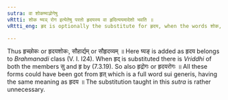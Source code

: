 ```yaml
---
sutra: वा शोकष्यञ्रोगेषु
vRtti: शोक ष्यञ् रोग इत्येतेषु परतो हृदयस्य वा हृदित्ययमादेशो भवति ॥
vRtti_eng: हृद is optionally the substitute for हृदय, when the words शोक, and रोग or the affix ष्यङ् follows.

---
```

Thus हृच्छोकः or हृदयशोकः, सौहार्द्यम् or सौहृदय्यम् ॥ Here ष्यङ् is added as हृदय belongs to _Brahmanadi_ class (V. I. I24). When हृद् is substituted there is _Vriddhi_ of both the members सु and हृ by (7.3.19). So also हृद्रोगः or हृदयरोगः ॥ All these forms could have been got from हृत् which is a full word sui generis, having the same meaning as हृदय ॥ The substitution taught in this _sutra_ is rather unnecessary.